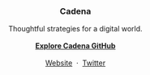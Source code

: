 <p align="center">
  <h3 align="center">Cadena</h3>
  <p align="center">
    Thoughtful strategies for a digital world.
  <br>
  <br>
    <a href="https://github.com/cadenagrp"><strong>Explore Cadena GitHub</strong></a>
  <br>
  <br>
    <a href="https://www.cadenagrp.com">Website</a>
    &nbsp;&middot;&nbsp;
    <a href="https://twitter.com/cadenagrp">Twitter</a>
  </p>
</p>

<br>

